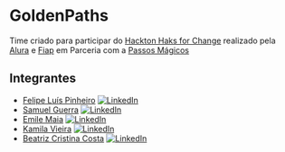 # GoldenPaths

Time criado para participar do [Hackton Haks for Change](https://www.hackforchange.com.br/?utm_source=akna&utm_medium=email&utm_campaign=INST-230920-Hack-for-change) realizado pela [Alura](https://www.alura.com.br/) e [Fiap](https://www.fiap.com.br/) em Parceria com a [Passos Mágicos](https://passosmagicos.org.br/)

## Integrantes

* [Felipe Luís Pinheiro](https://www.github.com/flpinheiro) [![LinkedIn](https://img.shields.io/badge/linkedin-%230077B5.svg?style=for-the-badge&logo=linkedin&logoColor=white)](https://www.linkedin.com/in/flpinheiro/)
* [Samuel Guerra](https://github.com/SamG1002) [![LinkedIn](https://img.shields.io/badge/linkedin-%230077B5.svg?style=for-the-badge&logo=linkedin&logoColor=white)](https://www.linkedin.com/in/samuel-guerra-aquino/)
* [Emile Maia](https://github.com/Emii2003) [![LinkedIn](https://img.shields.io/badge/linkedin-%230077B5.svg?style=for-the-badge&logo=linkedin&logoColor=white)](https://www.linkedin.com/in/emile-moura-maia-827a8624a/)
* [Kamila Vieira](https://github.com/Kamila-Vieira) [![LinkedIn](https://img.shields.io/badge/linkedin-%230077B5.svg?style=for-the-badge&logo=linkedin&logoColor=white)](https://www.linkedin.com/in/kamila-vieira/)
* [Beatriz Cristina Costa](https://github.com/BeaCristin) [![LinkedIn](https://img.shields.io/badge/linkedin-%230077B5.svg?style=for-the-badge&logo=linkedin&logoColor=white)](https://www.linkedin.com/in/beatriz-costa-b142b7137/)
